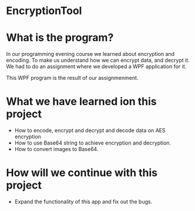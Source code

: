# EncryptionTool

# What is the program?
In our programming evening course we learned about encryption and encoding.
To make us understand how we can encrypt data, and decrypt it. 
We had to do an assignment where we developed a WPF application for it.

This WPF program is the result of our assignmenment.


# What we have learned ion this project
- How to encode, encrypt and decrypt and decode data on AES encryption
- How to use Base64 string to achieve encryption and decryption.
- How to convert images to Base64.


# How will we continue with this project

- Expand the functionality of this app and fix out the bugs.
